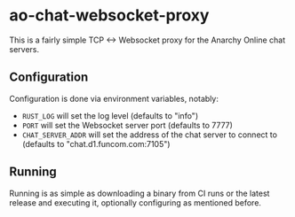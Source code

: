# ao-chat-websocket-proxy

This is a fairly simple TCP <-> Websocket proxy for the Anarchy Online chat servers.

## Configuration

Configuration is done via environment variables, notably:

* `RUST_LOG` will set the log level (defaults to "info")
* `PORT` will set the Websocket server port (defaults to 7777)
* `CHAT_SERVER_ADDR` will set the address of the chat server to connect to (defaults to "chat.d1.funcom.com:7105")

## Running

Running is as simple as downloading a binary from CI runs or the latest release and executing it, optionally configuring as mentioned before.
